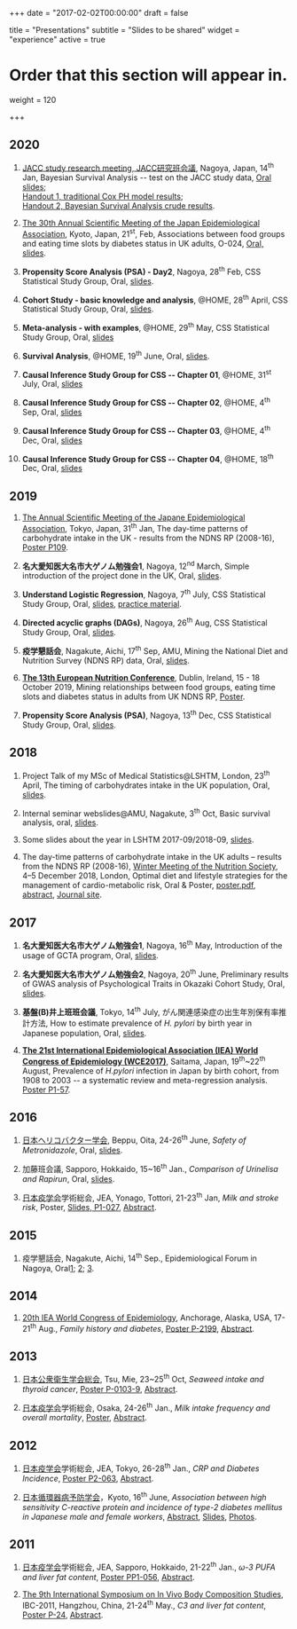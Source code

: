 +++
date = "2017-02-02T00:00:00"
draft = false

title = "Presentations"
subtitle = "Slides to be shared"
widget = "experience"
active = true

# Order that this section will appear in.
weight = 120

+++

## 2020 

1. [JACC study research meeting, JACC研究班会議](https://publichealth.med.hokudai.ac.jp/jacc/), Nagoya, Japan, 14<sup>th</sup> Jan, Bayesian Survival Analysis -- test on the JACC study data, [Oral slides](https://wangcc.me/BayesianJACC/); <br>[Handout 1, traditional Cox PH model results](https://github.com/winterwang/JACC_bayesian/raw/master/ForReport20200114/HandOut.pdf); <br> [Handout 2, Bayesian Survival Analysis crude results](https://github.com/winterwang/JACC_bayesian/raw/master/ForReport20200114/HandOutEngBayes.pdf).

2. [The 30th Annual Scientific Meeting of the Japan Epidemiological Association](http://web.apollon.nta.co.jp/jea30/), Kyoto, Japan, 21<sup>st</sup>, Feb, Associations between food groups and eating time slots by diabetes status in UK adults, O-024, [Oral, slides](https://wangcc.me/JEASlides/).

6. **Propensity Score Analysis (PSA) - Day2**, Nagoya, 28<sup>th</sup> Feb, CSS Statistical Study Group, Oral, [slides](https://wangcc.me/PSA-CSS-Day2).

7. **Cohort Study - basic knowledge and analysis**, @HOME, 28<sup>th</sup> April, CSS Statistical Study Group, Oral, [slides](https://wangcc.me/CohortStudy). 

8. **Meta-analysis - with examples**, @HOME, 29<sup>th</sup> May, CSS Statistical Study Group, Oral, [slides](https://wangcc.me/meta-analysis/)

9. **Survival Analysis**, @HOME, 19<sup>th</sup> June, Oral, [slides](https://wangcc.me/Survival01). 

10. **Causal Inference Study Group for CSS -- Chapter 01**, @HOME, 31<sup>st</sup> July, Oral, [slides](https://wangcc.me/CausalInference01/)

10. **Causal Inference Study Group for CSS -- Chapter 02**, @HOME, 4<sup>th</sup> Sep, Oral, [slides](https://wangcc.me/CausalInference01/#27)

10. **Causal Inference Study Group for CSS -- Chapter 03**, @HOME, 4<sup>th</sup> Dec, Oral, [slides](https://wangcc.me/CausalInference01/#50)

10. **Causal Inference Study Group for CSS -- Chapter 04**, @HOME, 18<sup>th</sup> Dec, Oral, [slides](https://wangcc.me/CausalInference01/#79)



## 2019

1. [The Annual Scientific Meeting of the Japane Epidemiological Association](http://www.jea29.jp/), Tokyo, Japan, 31<sup>th</sup> Jan, The day-time patterns of carbohydrate intake in the UK - results from the NDNS RP (2008-16), [Poster P109](https://github.com/winterwang/gemini/raw/master/poster.pdf).

2. **名大愛知医大名市大ゲノム勉強会1**, Nagoya, 12<sup>nd</sup> March, Simple introduction of the project done in the UK, Oral, [slides](https://wangcc.me/NDNSslides5/).

3. **Understand Logistic Regression**, Nagoya, 7<sup>th</sup> July, CSS Statistical Study Group, Oral, [slides](https://wangcc.me/logistic-reg-CSS/#1), [practice material](https://rpubs.com/winterwang/log-reg).

4. **Directed acyclic graphs (DAGs)**, Nagoya, 26<sup>th</sup> Aug, CSS Statistical Study Group, Oral, [slides](https://wangcc.me/DAG-CSS).

5. **疫学懇話会**, Nagakute, Aichi, 17<sup>th</sup> Sep, AMU, Mining the National Diet and Nutrition Survey (NDNS RP) data, Oral, [slides](https://wangcc.me/ekikon-NDNSRP/).

6. **[The 13th European Nutrition Conference](http://www.fens2019.org/)**, Dublin, Ireland, 15 - 18 October 2019, Mining relationships between food groups, eating time slots and diabetes status in adults from UK NDNS RP, [Poster](https://github.com/winterwang/Poster_FENS2019/raw/master/poster.pdf).

6. **Propensity Score Analysis (PSA)**, Nagoya, 13<sup>th</sup> Dec, CSS Statistical Study Group, Oral, [slides](https://wangcc.me/PSA-CSS).



## 2018 
1. Project Talk of my MSc of Medical Statistics@LSHTM, London, 23<sup>th</sup> April, The timing of carbohydrates intake in the UK population, Oral, [slides](https://wangcc.me/NDNSslides5/#1).

2. Internal seminar webslides@AMU, Nagakute, 3<sup>th</sup> Oct, Basic survival analysis, oral, [slides](https://wangcc.me/basic_suvival/#1).

3. Some slides about the year in LSHTM 2017-09/2018-09, [slides](https://wangcc.me/life_in_LSHTM2017_18/#1).

4. The day-time patterns of carbohydrate intake in the UK adults – results from the NDNS RP (2008-16), [Winter Meeting of the Nutrition Society](https://www.nutritionsociety.org/events/winter-conference-2018-optimal-diet-and-lifestyle-strategies-management-cardio-metabolic-risk), 4–5 December 2018, London, Optimal diet and lifestyle strategies for the management of cardio-metabolic risk, Oral & Poster, [poster.pdf](https://github.com/winterwang/gemini/raw/master/poster.pdf), [abstract](https://wangcc.me/files/daytime_patterns_of_carbohydrate_intake_in_the_uk_adults_results_from_the_ndns_rp_200816.pdf), [Journal site](https://www.cambridge.org/core/journals/proceedings-of-the-nutrition-society/article/daytime-patterns-of-carbohydrate-intake-in-the-uk-adults-results-from-the-ndns-rp-200816/1F39836BB68626A8C4B40CD397BD9D95).

## 2017
1. **名大愛知医大名市大ゲノム勉強会1**, Nagoya, 16<sup>th</sup> May, Introduction of the usage of GCTA program, Oral, [slides](https://winterwang.github.io/GTCA/#1).

2. **名大愛知医大名市大ゲノム勉強会2**, Nagoya, 20<sup>th</sup> June, Preliminary results of GWAS analysis of Psychological Traits in Okazaki Cohort Study, Oral, [slides](https://winterwang.github.io/Okazaki_GWAS/#1).

3.  **基盤(B)井上班班会議**, Tokyo, 14<sup>th</sup> July, がん関連感染症の出生年別保有率推計方法, How to estimate prevalence of _H. pylori_ by birth year in Japanese population, Oral, [slides](https://winterwang.github.io/For_Inoue_pylori/).

4. **[The 21st International Epidemiological Association (IEA) World Congress of Epidemiology (WCE2017)](http://wce2017.umin.jp/)**, Saitama, Japan, 19<sup>th</sup>~22<sup>th</sup> August, Prevalence of _H.pylori_ infection in Japan by birth cohort, from 1908 to 2003 -- a systematic review and meta-regression analysis. [Poster P1-57](https://github.com/winterwang/ForIEA2017/raw/master/poster.pdf).

## 2016

1. [日本ヘリコバクター学会](http://www.jshr.jp/), Beppu, Oita, 24-26<sup>th</sup> June, _Safety of Metronidazole_, Oral, [slides](/metronidazole).

2. 加藤班会議, Sapporo, Hokkaido, 15~16<sup>th</sup> Jan., _Comparison of Urinelisa and Rapirun_, Oral, [slides](http://rpubs.com/winterwang/sapporo).

3. [日本疫学会](http://jeaweb.jp/)学術総会, JEA, Yonago, Tottori, 21-23<sup>th</sup> Jan, _Milk and stroke risk_, Poster, [Slides, P1-027](https://wangcc.me/files/2016_JEA_Milk_stroke.html), [Abstract](https://wangcc.me/files/2016_JEA_Milk_stroke.pdf).

## 2015

1. 疫学懇話会, Nagakute, Aichi, 14<sup>th</sup>  Sep., Epidemiological Forum in Nagoya, Oral[1](https://wangcc.me/epi-forum/#1); [2](http://rpubs.com/winterwang/epi-forum-2); [3](http://rpubs.com/winterwang/epi-forum-3).



## 2014

1. [20th IEA World Congress of Epidemiology](https://wce.confex.com/wce/2014/webprogram/meeting.html), Anchorage, Alaska, USA, 17-21<sup>th</sup> Aug., _Family history and diabetes_, [Poster P-2199](https://wangcc.me/files/2014_IEA.pdf), [Abstract](https://wce.confex.com/wce/2014/webprogram/Paper2199.html).


## 2013

1. [日本公衆衛生学会総会](http://www.c-linkage.co.jp/jsph72/index.html), Tsu, Mie, 23~25<sup>th</sup> Oct, _Seaweed intake and thyroid cancer_, [Poster P-0103-9](https://wangcc.me/files/Seaweed_thyroid.pdf), [Abstract](https://wangcc.me/files/seaweed_abstract.pdf).

2. [日本疫学会](http://jeaweb.jp/)学術総会, Osaka, 24-26<sup>th</sup> Jan., _Milk intake frequency and overall mortality_, [Poster](https://wangcc.me/files/poster.pdf), [Abstract](/files/JEA2013ccwang.pdf).

## 2012

1. [日本疫学会](http://jeaweb.jp/)学術総会, JEA, Tokyo, 26-28<sup>th</sup> Jan., _CRP and Diabetes Incidence_, [Poster P2-063](https://wangcc.me/files/2012_JEA_CRP.pdf), [Abstract](https://wangcc.me/files/2012_JEA_abstract.pdf).

2. [日本循環器病予防学会](http://www.jacd.info)，Kyoto, 16<sup>th</sup> June, _Association between high sensitivity C-reactive protein and incidence of type-2 diabetes mellitus in Japanese male and female workers_, [Abstract](https://wangcc.me/files/CRPDM2_abstract.pdf), [Slides](https://wangcc.me/files/CRPDM2.pdf), [Photos](https://wangcc.me/img/201206.JPG). 


## 2011

1. [日本疫学会](http://jeaweb.jp/)学術総会, JEA, Sapporo, Hokkaido, 21-22<sup>th</sup> Jan., _$\omega$-3 PUFA and liver fat content_, [Poster PP1-056](https://wangcc.me/files/2011_JEA_Sapporo.pdf), [Abstract](https://wangcc.me/files/2011_JEA_PUFA.pdf).

2. [The 9th International Symposium on In Vivo Body Composition Studies](https://www.ncbi.nlm.nih.gov/pubmed/21568001), IBC-2011, Hangzhou, China,  21-24<sup>th</sup> May., _C3 and liver fat content_, [Poster P-24](https://wangcc.me/files/2011_Hangzhou_C3.pdf), [Abstract](https://wangcc.me/files/2011_Hangzhou_abstract.pdf).
